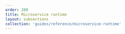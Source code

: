 ```yaml
---
order: 200
title: Microservice runtime
layout: subsections
collection: 'guides/reference/microservice-runtime'
---
```

